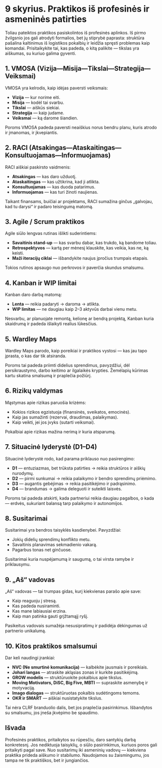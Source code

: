 # 9 skyrius. Praktikos iš profesinės ir asmeninės patirties

Toliau pateiktos praktikos pasiskolintos iš profesinės aplinkos. Iš pirmo žvilgsnio jos gali atrodyti formalios, bet jų stiprybė paprasta: struktūra pašalina kaltinimus iš logistikos pokalbių ir leidžia spręsti problemas kaip komandai. Prisitaikykite tai, kas padeda, o kitą palikite — tikslas yra aiškumas, su kuriuo galima gyventi.

## 1. VMOSA (Vizija—Misija—Tikslai—Strategija—Veiksmai)

VMOSA yra kelrodis, kaip idėjas paversti veiksmais:

- **Vizija** — kur norime eiti.
- **Misija** — kodėl tai svarbu.
- **Tikslai** — aiškūs siekiai.
- **Strategija** — kaip judame.
- **Veiksmai** — ką darome šiandien.

Poroms VMOSA padeda paversti neaiškius norus bendru planu, kuris atrodo ir įmanomas, ir įkvepiantis.

## 2. RACI (Atsakingas—Ataskaitingas—Konsultuojamas—Informuojamas)

RACI aiškiai paskirsto vaidmenis:

- **Atsakingas** — kas daro užduotį.
- **Ataskaitingas** — kas užtikrina, kad ji atlikta.
- **Konsultuojamas** — kas duoda patarimus.
- **Informuojamas** — kas turi žinoti naujienas.

Taikant finansams, buičiai ar projektams, RACI sumažina ginčus „galvojau, kad tu darysi“ ir padaro teisingumą matomą.

## 3. Agile / Scrum praktikos

Agile siūlo lengvas rutinas išlikti suderintiems:

- **Savaitinis stand-up** — kas svarbu dabar, kas trukdo, ką bandome toliau.
- **Retrospektyvos** — kartą per mėnesį klauskite, kas veikia, kas ne, ką keisti.
- **Maži iteracijų ciklai** — išbandykite naujus įpročius trumpais etapais.

Tokios rutinos apsaugo nuo perkrovos ir paverčia skundus smalsumu.

## 4. Kanban ir WIP limitai

Kanban daro darbą matomą:

- **Lenta** — reikia padaryti → daroma → atlikta.
- **WIP limitas** — ne daugiau kaip 2–3 aktyvūs darbai vienu metu.

Nesvarbu, ar planuojate remontą, kelionę ar bendrą projektą, Kanban kuria skaidrumą ir padeda išlaikyti realius lūkesčius.

## 5. Wardley Maps

Wardley Maps parodo, kaip poreikiai ir praktikos vystosi — kas jau tapo įprasta, o kas dar tik atsiranda.

Poroms tai padeda priimti didelius sprendimus, pavyzdžiui, dėl persikraustymo, darbo keitimo ar ilgalaikės krypties. Žemėlapių kūrimas kartu skatina smalsumą ir praplečia požiūrį.

## 6. Rizikų valdymas

Mąstymas apie rizikas paruošia krizėms:

- Kokios rizikos egzistuoja (finansinės, sveikatos, emocinės).
- Kaip jas sumažinti (rezervai, draudimas, palaikymas).
- Kaip veikti, jei jos įvyks (sutarti veiksmai).

Pokalbiai apie rizikas mažina nerimą ir kuria atsparumą.

## 7. Situacinė lyderystė (D1–D4)

Situacinė lyderystė rodo, kad parama priklauso nuo pasirengimo:

- **D1** — entuziazmas, bet trūksta patirties → reikia struktūros ir aiškių nurodymų.
- **D2** — pirmi sunkumai → reikia palaikymo ir bendro sprendimų priėmimo.
- **D3** — augantis gebėjimas → reikia pasitikėjimo ir padrąsinimo.
- **D4** — brandumas → galima deleguoti ir suteikti laisvės.

Poroms tai padeda atskirti, kada partneriui reikia daugiau pagalbos, o kada — erdvės, sukuriant balansą tarp palaikymo ir autonomijos.

## 8. Susitarimai

Susitarimai yra bendros taisyklės kasdienybei. Pavyzdžiai:

- Jokių didelių sprendimų konflikto metu.
- Savaitinis planavimas sekmadienio vakarą.
- Pagarbus tonas net ginčuose.

Susitarimai kuria nuspėjamumą ir saugumą, o tai virsta ramybe ir priklausymu.

## 9. „Aš“ vadovas

„Aš“ vadovas — tai trumpas gidas, kurį kiekvienas parašo apie save:

- Kaip reaguoju į stresą.
- Kas padeda nusiraminti.
- Kas mane labiausiai erzina.
- Kaip man patinka gauti grįžtamąjį ryšį.

Pasikeitus vadovais sumažėja nesusipratimų ir padidėja dėkingumas už partnerio unikalumą.

## 10. Kitos praktikos smalsumui

Dar keli naudingi įrankiai:

- **NVC (Ne smurtinė komunikacija)** — kalbėkite jausmais ir poreikiais.
- **Johari langas** — atraskite akląsias zonas ir kurkite pasitikėjimą.
- **GROW modelis** — struktūruokite pokalbius apie tikslus.
- **Moving Motivators, DiSC, Big Five, MBTI** — supraskite asmenybę ir motyvaciją.
- **Imago dialogas** — struktūruotas pokalbis sudėtingoms temoms.
- **OKR ir SMART** — aiškiai nusistatykite tikslus.

Tai nėra CLRF branduolio dalis, bet jos praplečia pasirinkimus. Išbandytos su smalsumu, jos įneša įkvėpimo be spaudimo.

## Išvada

Profesinės praktikos, pritaikytos su rūpesčiu, daro santykių darbą konkretesnį. Jos nediktuoja taisyklių, o siūlo pasirinkimus, kuriuos poros gali pritaikyti pagal save. Nuo susitarimų iki asmeninių vadovų — kiekviena praktika prideda aiškumo ir stabilumo. Naudojamos su žaismingumu, jos tampa ne tik praktiškos, bet ir jungiančios.
